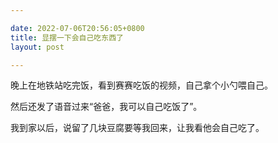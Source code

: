 ```yaml
---

date: 2022-07-06T20:56:05+0800
title: 显摆一下会自己吃东西了
layout: post

---
```


晚上在地铁站吃完饭，看到赛赛吃饭的视频，自己拿个小勺喂自己。

然后还发了语音过来“爸爸，我可以自己吃饭了”。

我到家以后，说留了几块豆腐要等我回来，让我看他会自己吃了。

